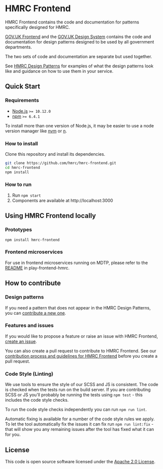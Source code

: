 # HMRC Frontend

HMRC Frontend contains the code and documentation for patterns specifically designed for HMRC.

[GOV.UK Frontend](https://github.com/alphagov/govuk-frontend) and the [GOV.UK Design System](https://design-system.service.gov.uk/) contains the code and documentation for design patterns designed to be used by all government departments.

The two sets of code and documentation are separate but used together.

See [HMRC Design Patterns](https://design.tax.service.gov.uk/hmrc-design-patterns/) for examples of what the design patterns look like and guidance on how to use them in your service.

## Quick Start

### Requirements

* [Node.js](https://nodejs.org/en/) `>= 10.12.0`
* [npm](https://www.npmjs.com/) `>= 6.4.1`

To install more than one version of Node.js, it may be easier to use a node version manager like [nvm](https://github.com/creationix/nvm) or [n](https://github.com/tj/n).

### How to install

Clone this repository and install its dependencies.

```bash
git clone https://github.com/hmrc/hmrc-frontend.git
cd hmrc-frontend
npm install
```

### How to run

1. Run `npm start`
2. Components are available at http://localhost:3000

## Using HMRC Frontend locally

### Prototypes

`npm install hmrc-frontend`

### Frontend microservices

For use in frontend microservices running on MDTP, please refer to the [README](https://www.github.com/hmrc/play-frontend-hmrc)
 in play-frontend-hmrc.
    
## How to contribute

### Design patterns

If you need a pattern that does not appear in the HMRC Design Patterns, you can [contribute a new one](https://github.com/hmrc/design-patterns/issues/new).

### Features and issues

If you would like to propose a feature or raise an issue with HMRC Frontend, [create an issue](https://github.com/hmrc/hmrc-frontend/issues/new).

You can also create a pull request to contribute to HMRC Frontend. See our [contribution process and guidelines for HMRC Frontend](CONTRIBUTING.md) before you create a pull request.

### Code Style (Linting)

We use tools to ensure the style of our SCSS and JS is consistent.  The code is checked when the tests
run on the build server.  If you are contributing SCSS or JS you'll probably be running
the tests using `npm test` - this includes the code style checks.

To run the code style checks independently you can run `npm run lint`.

Automatic fixing is available for a number of the code style rules we apply.  To let the tool
automatically fix the issues it can fix run `npm run lint:fix` - that will show you any remaining
issues after the tool has fixed what it can for you.

## License

This code is open source software licensed under the [Apache 2.0 License]("http://www.apache.org/licenses/LICENSE-2.0.html").

